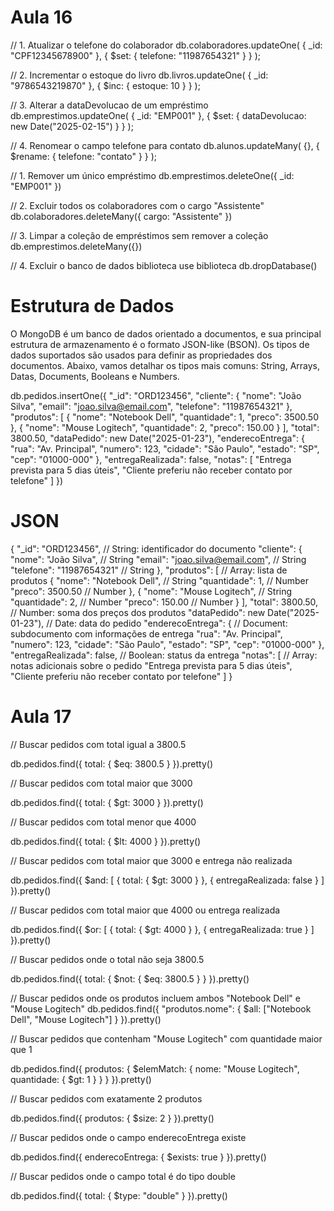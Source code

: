 # Aula 16

// 1. Atualizar o telefone do colaborador
db.colaboradores.updateOne(
  { _id: "CPF12345678900" },
  { $set: { telefone: "11987654321" } }
);

// 2. Incrementar o estoque do livro
db.livros.updateOne(
  { _id: "9786543219870" },
  { $inc: { estoque: 10 } }
);

// 3. Alterar a dataDevolucao de um empréstimo
db.emprestimos.updateOne(
  { _id: "EMP001" },
  { $set: { dataDevolucao: new Date("2025-02-15") } }
);

// 4. Renomear o campo telefone para contato
db.alunos.updateMany(
  {},
  { $rename: { telefone: "contato" } }
);


// 1. Remover um único empréstimo
db.emprestimos.deleteOne({ _id: "EMP001" })

// 2. Excluir todos os colaboradores com o cargo "Assistente"
db.colaboradores.deleteMany({ cargo: "Assistente" })

// 3. Limpar a coleção de empréstimos sem remover a coleção
db.emprestimos.deleteMany({})

// 4. Excluir o banco de dados biblioteca
use biblioteca
db.dropDatabase()

# Estrutura de Dados

O MongoDB é um banco de dados orientado a documentos, e sua principal estrutura de armazenamento é o formato JSON-like (BSON). Os tipos de dados suportados são usados para definir as propriedades dos documentos. Abaixo, vamos detalhar os tipos mais comuns: String, Arrays, Datas, Documents, Booleans e Numbers.


db.pedidos.insertOne({
  "_id": "ORD123456",
  "cliente": {
    "nome": "João Silva",
    "email": "joao.silva@email.com",
    "telefone": "11987654321"
  },
  "produtos": [
    {
      "nome": "Notebook Dell",
      "quantidade": 1,
      "preco": 3500.50
    },
    {
      "nome": "Mouse Logitech",
      "quantidade": 2,
      "preco": 150.00
    }
  ],
  "total": 3800.50,
  "dataPedido": new Date("2025-01-23"),
  "enderecoEntrega": {
    "rua": "Av. Principal",
    "numero": 123,
    "cidade": "São Paulo",
    "estado": "SP",
    "cep": "01000-000"
  },
  "entregaRealizada": false,
  "notas": [
    "Entrega prevista para 5 dias úteis",
    "Cliente preferiu não receber contato por telefone"
  ]
})

# JSON

{
  "_id": "ORD123456", // String: identificador do documento
  "cliente": {
    "nome": "João Silva", // String
    "email": "joao.silva@email.com", // String
    "telefone": "11987654321" // String
  },
  "produtos": [ // Array: lista de produtos
    {
      "nome": "Notebook Dell", // String
      "quantidade": 1, // Number
      "preco": 3500.50 // Number
    },
    {
      "nome": "Mouse Logitech", // String
      "quantidade": 2, // Number
      "preco": 150.00 // Number
    }
  ],
  "total": 3800.50, // Number: soma dos preços dos produtos
  "dataPedido": new Date("2025-01-23"), // Date: data do pedido
  "enderecoEntrega": { // Document: subdocumento com informações de entrega
    "rua": "Av. Principal",
    "numero": 123,
    "cidade": "São Paulo",
    "estado": "SP",
    "cep": "01000-000"
  },
  "entregaRealizada": false, // Boolean: status da entrega
  "notas": [ // Array: notas adicionais sobre o pedido
    "Entrega prevista para 5 dias úteis",
    "Cliente preferiu não receber contato por telefone"
  ]
}

# Aula 17

// Buscar pedidos com total igual a 3800.5

db.pedidos.find({ total: { $eq: 3800.5 } }).pretty()

// Buscar pedidos com total maior que 3000

db.pedidos.find({ total: { $gt: 3000 } }).pretty()

// Buscar pedidos com total menor que 4000

db.pedidos.find({ total: { $lt: 4000 } }).pretty()

// Buscar pedidos com total maior que 3000 e entrega não realizada

db.pedidos.find({
  $and: [
    { total: { $gt: 3000 } },
    { entregaRealizada: false }
  ]
}).pretty()

// Buscar pedidos com total maior que 4000 ou entrega realizada

db.pedidos.find({
  $or: [
    { total: { $gt: 4000 } },
    { entregaRealizada: true }
  ]
}).pretty()

// Buscar pedidos onde o total não seja 3800.5

db.pedidos.find({
  total: { $not: { $eq: 3800.5 } }
}).pretty()

// Buscar pedidos onde os produtos incluem ambos "Notebook Dell" e "Mouse 
Logitech"
db.pedidos.find({
  "produtos.nome": { $all: ["Notebook Dell", "Mouse Logitech"] }
}).pretty()

// Buscar pedidos que contenham "Mouse Logitech" com quantidade maior que 1

db.pedidos.find({
  produtos: {
    $elemMatch: {
      nome: "Mouse Logitech",
      quantidade: { $gt: 1 }
    }
  }
}).pretty()

// Buscar pedidos com exatamente 2 produtos

db.pedidos.find({
  produtos: { $size: 2 }
}).pretty()

// Buscar pedidos onde o campo enderecoEntrega existe

db.pedidos.find({ enderecoEntrega: { $exists: true } }).pretty()

// Buscar pedidos onde o campo total é do tipo double

db.pedidos.find({ total: { $type: "double" } }).pretty()
